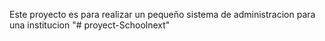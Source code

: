 Este proyecto es para realizar un pequeño sistema de administracion para una institucion
"# proyect-Schoolnext" 
